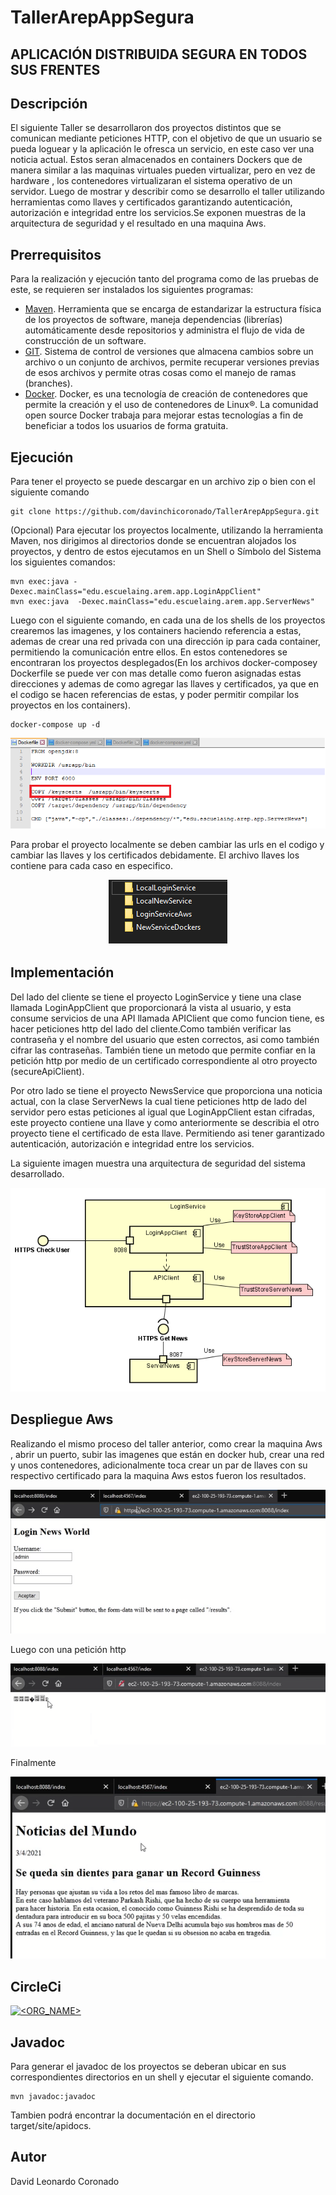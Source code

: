 # TallerArepAppSegura
## APLICACIÓN DISTRIBUIDA SEGURA EN TODOS SUS FRENTES
## Descripción 
El siguiente Taller se desarrollaron   dos proyectos distintos que se comunican mediante peticiones HTTP, con el objetivo de que un usuario se pueda loguear y la aplicación le ofresca un servicio, en este caso ver una noticia actual. Estos seran almacenados en containers Dockers que de manera similar a las maquinas virtuales pueden virtualizar, pero en vez de hardware , los contenedores virtualizaran el sistema operativo de un servidor. Luego de mostrar y describir como se desarrollo el taller utilizando herramientas como llaves y certificados garantizando autenticación, autorización e integridad entre los servicios.Se exponen muestras de la arquitectura de seguridad y el resultado en una maquina Aws.

## Prerrequisitos
Para la realización y ejecución tanto del programa como de las pruebas de este, se requieren ser instalados los siguientes programas:
* [Maven](https://maven.apache.org/). Herramienta que se encarga de estandarizar la estructura física de los proyectos de software, maneja dependencias (librerías) automáticamente desde repositorios y administra el flujo de vida de construcción de un software.
* [GIT](https://git-scm.com/). Sistema de control de versiones que almacena cambios sobre un archivo o un conjunto de archivos, permite recuperar versiones previas de esos archivos y permite otras cosas como el manejo de ramas (branches).
* [Docker](https://www.docker.com). Docker, es una tecnología de creación de contenedores que permite la creación y el uso de contenedores de Linux®. La comunidad open source Docker trabaja para mejorar estas tecnologías a fin de beneficiar a todos los usuarios de forma gratuita.

## Ejecución 
Para tener el proyecto se puede descargar en un archivo zip o bien con el siguiente comando 
```
git clone https://github.com/davinchicoronado/TallerArepAppSegura.git
```

(Opcional) Para ejecutar los proyectos localmente, utilizando la herramienta Maven, nos dirigimos al directorios donde se encuentran alojados los proyectos, y dentro de estos ejecutamos en un Shell o Símbolo del Sistema los siguientes comandos:

```
mvn exec:java -Dexec.mainClass="edu.escuelaing.arem.app.LoginAppClient"
mvn exec:java  -Dexec.mainClass="edu.escuelaing.arem.app.ServerNews" 
```
Luego con el siguiente comando, en cada una de los shells de los proyectos crearemos las imagenes, y los containers haciendo referencia a estas, ademas de crear una red privada con una dirección ip para cada container, permitiendo la comunicación entre ellos. En estos contenedores se encontraran los proyectos desplegados(En los archivos docker-composey Dockerfile se puede ver con mas detalle como fueron asignadas estas direcciones y ademas de como agregar las llaves y certificados, ya que en el codigo se hacen referencias de estas, y poder permitir compilar los proyectos en los containers).
```
docker-compose up -d
```

<p align="center">
    <img src="https://github.com/davinchicoronado/TallerArepAppSegura/blob/master/Img/addKeycerts.png?raw=true" alt="Sublime's custom image"/>

Para probar el proyecto localmente se deben cambiar las urls en el codigo y cambiar las llaves y los certificados debidamente. El archivo llaves los contiene para cada caso en especifico.

<p align="center">
    <img src="https://github.com/davinchicoronado/TallerArepAppSegura/blob/master/Img/llaves.png?raw=true" alt="Sublime's custom image"/>

## Implementación

Del lado del cliente se tiene el proyecto LoginService y tiene una clase llamada LoginAppClient que proporcionará la vista al usuario, y esta consume servicios de una API llamada APIClient que como funcion tiene, es hacer peticiones http del lado del cliente.Como también verificar  las contraseña y el nombre del usuario que esten correctos, asi como también cifrar las contraseñas. También tiene un metodo que permite confiar en la petición http por medio de un certificado correspondiente al otro proyecto (secureApiClient).

Por otro lado se tiene el proyecto NewsService que proporciona una noticia actual, con la clase ServerNews la cual tiene peticiones http de lado del servidor pero estas peticiones al igual que LoginAppClient estan cifradas, este proyecto contiene una llave y como anteriormente se describia el otro proyecto tiene el certificado de esta llave. Permitiendo asi tener garantizado  autenticación, autorización e integridad entre los servicios.

La siguiente imagen muestra una arquitectura de seguridad del sistema desarrollado.


<p align="center">
    <img src="https://github.com/davinchicoronado/TallerArepAppSegura/blob/master/Img/arquitectura.png?raw=true" alt="Sublime's custom image"/>

## Despliegue Aws

Realizando el mismo proceso del taller anterior, como crear la maquina Aws , abrir un puerto, subir las imagenes que están en docker hub, crear una red y unos contenedores, adicionalmente toca crear un par de llaves con su respectivo certificado para la maquina Aws estos fueron los resultados.
<p align="center">
    <img src="https://github.com/davinchicoronado/TallerArepAppSegura/blob/master/Img/despliegue1https.png?raw=true" alt="Sublime's custom image"/>
 
 Luego con una petición http 
 <p align="center">
    <img src="https://github.com/davinchicoronado/TallerArepAppSegura/blob/master/Img/despliegue1http.png?raw=true" alt="Sublime's custom image"/>
 
 Finalmente 
 
 <p align="center">
    <img src="https://github.com/davinchicoronado/TallerArepAppSegura/blob/master/Img/despliegue2https.png?raw=true" alt="Sublime's custom image"/>

## CircleCi
[![<ORG_NAME>](https://circleci.com/github/davinchicoronado/TallerArepAppSegura.svg?style=svg)](https://app.circleci.com/pipelines/github/davinchicoronado/TallerArepAppSegura)
 ## Javadoc
 Para generar el javadoc de los proyectos se deberan ubicar en sus correspondientes directorios en un shell y ejecutar el siguiente comando.
 
```
mvn javadoc:javadoc
```
Tambien podrá encontrar la documentación en el directorio target/site/apidocs.

## Autor 
David Leonardo Coronado
